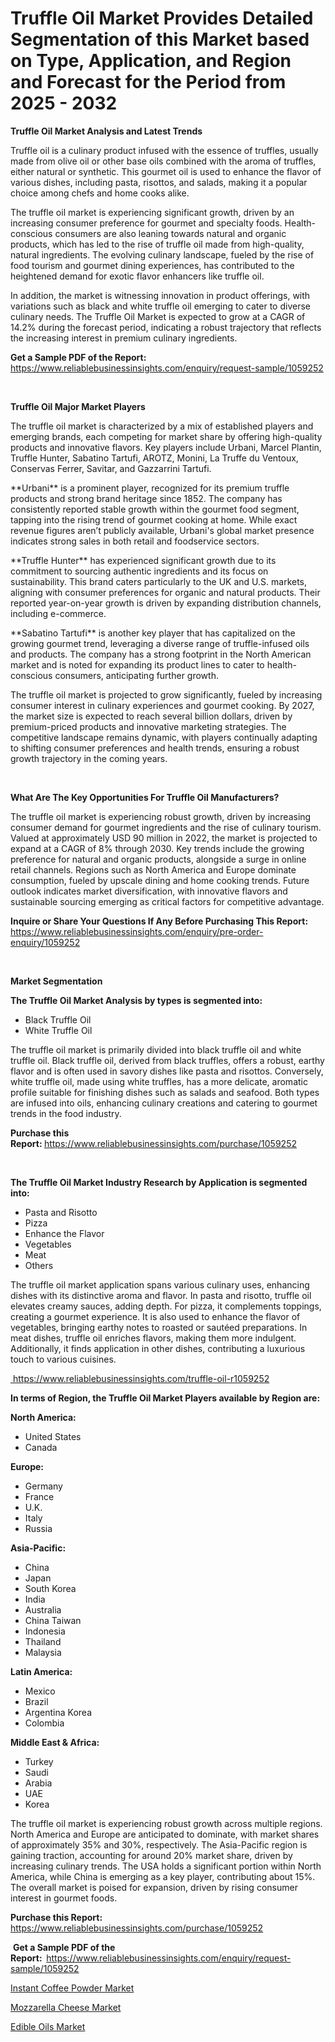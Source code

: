 <p><h1>Truffle Oil Market Provides Detailed Segmentation of this Market based on Type, Application, and Region and Forecast for the Period from 2025 - 2032</h1></p><p><strong>Truffle Oil Market Analysis and Latest Trends</strong></p>
<p><p>Truffle oil is a culinary product infused with the essence of truffles, usually made from olive oil or other base oils combined with the aroma of truffles, either natural or synthetic. This gourmet oil is used to enhance the flavor of various dishes, including pasta, risottos, and salads, making it a popular choice among chefs and home cooks alike.</p><p>The truffle oil market is experiencing significant growth, driven by an increasing consumer preference for gourmet and specialty foods. Health-conscious consumers are also leaning towards natural and organic products, which has led to the rise of truffle oil made from high-quality, natural ingredients. The evolving culinary landscape, fueled by the rise of food tourism and gourmet dining experiences, has contributed to the heightened demand for exotic flavor enhancers like truffle oil.</p><p>In addition, the market is witnessing innovation in product offerings, with variations such as black and white truffle oil emerging to cater to diverse culinary needs. The Truffle Oil Market is expected to grow at a CAGR of 14.2% during the forecast period, indicating a robust trajectory that reflects the increasing interest in premium culinary ingredients.</p></p>
<p><strong>Get a Sample PDF of the Report:&nbsp;</strong> <a href="https://www.reliablebusinessinsights.com/enquiry/request-sample/1059252?utm_campaign=1877&utm_medium=2&utm_source=Github&utm_content=ia&utm_term=14022025&utm_id=truffle-oil">https://www.reliablebusinessinsights.com/enquiry/request-sample/1059252</a></p>
<p>&nbsp;</p>
<p><strong>Truffle Oil Major Market Players</strong></p>
<p><p>The truffle oil market is characterized by a mix of established players and emerging brands, each competing for market share by offering high-quality products and innovative flavors. Key players include Urbani, Marcel Plantin, Truffle Hunter, Sabatino Tartufi, AROTZ, Monini, La Truffe du Ventoux, Conservas Ferrer, Savitar, and Gazzarrini Tartufi.</p><p>**Urbani** is a prominent player, recognized for its premium truffle products and strong brand heritage since 1852. The company has consistently reported stable growth within the gourmet food segment, tapping into the rising trend of gourmet cooking at home. While exact revenue figures aren’t publicly available, Urbani's global market presence indicates strong sales in both retail and foodservice sectors.</p><p>**Truffle Hunter** has experienced significant growth due to its commitment to sourcing authentic ingredients and its focus on sustainability. This brand caters particularly to the UK and U.S. markets, aligning with consumer preferences for organic and natural products. Their reported year-on-year growth is driven by expanding distribution channels, including e-commerce.</p><p>**Sabatino Tartufi** is another key player that has capitalized on the growing gourmet trend, leveraging a diverse range of truffle-infused oils and products. The company has a strong footprint in the North American market and is noted for expanding its product lines to cater to health-conscious consumers, anticipating further growth.</p><p>The truffle oil market is projected to grow significantly, fueled by increasing consumer interest in culinary experiences and gourmet cooking. By 2027, the market size is expected to reach several billion dollars, driven by premium-priced products and innovative marketing strategies. The competitive landscape remains dynamic, with players continually adapting to shifting consumer preferences and health trends, ensuring a robust growth trajectory in the coming years.</p></p>
<p>&nbsp;</p>
<p><strong>What Are The Key Opportunities For Truffle Oil Manufacturers?</strong></p>
<p><p>The truffle oil market is experiencing robust growth, driven by increasing consumer demand for gourmet ingredients and the rise of culinary tourism. Valued at approximately USD 90 million in 2022, the market is projected to expand at a CAGR of 8% through 2030. Key trends include the growing preference for natural and organic products, alongside a surge in online retail channels. Regions such as North America and Europe dominate consumption, fueled by upscale dining and home cooking trends. Future outlook indicates market diversification, with innovative flavors and sustainable sourcing emerging as critical factors for competitive advantage.</p></p>
<p><strong>Inquire or Share Your Questions If Any Before Purchasing This Report:</strong> <a href="https://www.reliablebusinessinsights.com/enquiry/pre-order-enquiry/1059252?utm_campaign=1877&utm_medium=2&utm_source=Github&utm_content=ia&utm_term=14022025&utm_id=truffle-oil">https://www.reliablebusinessinsights.com/enquiry/pre-order-enquiry/1059252</a></p>
<p>&nbsp;</p>
<p><strong>Market Segmentation</strong></p>
<p><strong>The Truffle Oil Market Analysis by types is segmented into:</strong></p>
<p><ul><li>Black Truffle Oil</li><li>White Truffle Oil</li></ul></p>
<p><p>The truffle oil market is primarily divided into black truffle oil and white truffle oil. Black truffle oil, derived from black truffles, offers a robust, earthy flavor and is often used in savory dishes like pasta and risottos. Conversely, white truffle oil, made using white truffles, has a more delicate, aromatic profile suitable for finishing dishes such as salads and seafood. Both types are infused into oils, enhancing culinary creations and catering to gourmet trends in the food industry.</p></p>
<p><strong>Purchase this Report:&nbsp;</strong><a href="https://www.reliablebusinessinsights.com/purchase/1059252?utm_campaign=1877&utm_medium=2&utm_source=Github&utm_content=ia&utm_term=14022025&utm_id=truffle-oil">https://www.reliablebusinessinsights.com/purchase/1059252</a></p>
<p>&nbsp;</p>
<p><strong>The Truffle Oil Market Industry Research by Application is segmented into:</strong></p>
<p><ul><li>Pasta and Risotto</li><li>Pizza</li><li>Enhance the Flavor</li><li>Vegetables</li><li>Meat</li><li>Others</li></ul></p>
<p><p>The truffle oil market application spans various culinary uses, enhancing dishes with its distinctive aroma and flavor. In pasta and risotto, truffle oil elevates creamy sauces, adding depth. For pizza, it complements toppings, creating a gourmet experience. It is also used to enhance the flavor of vegetables, bringing earthy notes to roasted or sautéed preparations. In meat dishes, truffle oil enriches flavors, making them more indulgent. Additionally, it finds application in other dishes, contributing a luxurious touch to various cuisines.</p></p>
<p><a href="https://www.reliablebusinessinsights.com/truffle-oil-r1059252?utm_campaign=1877&utm_medium=2&utm_source=Github&utm_content=ia&utm_term=14022025&utm_id=truffle-oil">&nbsp;https://www.reliablebusinessinsights.com/truffle-oil-r1059252</a></p>
<p><strong>In terms of Region, the Truffle Oil Market Players available by Region are:</strong></p>
<p>
    <p> <strong> North America: </strong>
        <ul>
            <li>United States</li>
            <li>Canada</li>
        </ul>
        </p> 
    <p> <strong> Europe: </strong>
        <ul>
            <li>Germany</li>
            <li>France</li>
            <li>U.K.</li>
            <li>Italy</li>
            <li>Russia</li>
        </ul>
        </p> 
    <p> <strong> Asia-Pacific: </strong>
        <ul>
            <li>China</li>
            <li>Japan</li>
            <li>South Korea</li>
            <li>India</li>
            <li>Australia</li>
            <li>China Taiwan</li>
            <li>Indonesia</li>
            <li>Thailand</li>
            <li>Malaysia</li>
        </ul>
        </p> 
    <p> <strong> Latin America: </strong>
        <ul>
            <li>Mexico</li>
            <li>Brazil</li>
            <li>Argentina Korea</li>
            <li>Colombia</li>
        </ul>
        </p> 
    <p> <strong> Middle East & Africa: </strong>
        <ul>
            <li>Turkey</li>
            <li>Saudi</li>
            <li>Arabia</li>
            <li>UAE</li>
            <li>Korea</li>
        </ul>
    </p>
    </p>
<p><p>The truffle oil market is experiencing robust growth across multiple regions. North America and Europe are anticipated to dominate, with market shares of approximately 35% and 30%, respectively. The Asia-Pacific region is gaining traction, accounting for around 20% market share, driven by increasing culinary trends. The USA holds a significant portion within North America, while China is emerging as a key player, contributing about 15%. The overall market is poised for expansion, driven by rising consumer interest in gourmet foods.</p></p>
<p><strong>Purchase this Report: </strong><a href="https://www.reliablebusinessinsights.com/purchase/1059252?utm_campaign=1877&utm_medium=2&utm_source=Github&utm_content=ia&utm_term=14022025&utm_id=truffle-oil">https://www.reliablebusinessinsights.com/purchase/1059252</a></p>
<p>&nbsp;<strong>Get a Sample PDF of the Report:&nbsp;&nbsp;</strong><a href="https://www.reliablebusinessinsights.com/enquiry/request-sample/1059252?utm_campaign=1877&utm_medium=2&utm_source=Github&utm_content=ia&utm_term=14022025&utm_id=truffle-oil">https://www.reliablebusinessinsights.com/enquiry/request-sample/1059252</a></p>
<p><strong></strong></p>
<p><p><a href="https://github.com/sharphadan/Market-Research-Report-List-1/blob/main/instant-coffee-powder-market.md?utm_campaign=1877&utm_medium=2&utm_source=Github&utm_content=ia&utm_term=14022025&utm_id=truffle-oil">Instant Coffee Powder Market</a></p><p><a href="https://github.com/elizabethdagraca/Market-Research-Report-List-5/blob/main/mozzarella-cheese-market.md?utm_campaign=1877&utm_medium=2&utm_source=Github&utm_content=ia&utm_term=14022025&utm_id=truffle-oil">Mozzarella Cheese Market</a></p><p><a href="https://github.com/bokerraaenc7/Market-Research-Report-List-1/blob/main/edible-oils-market.md?utm_campaign=1877&utm_medium=2&utm_source=Github&utm_content=ia&utm_term=14022025&utm_id=truffle-oil">Edible Oils Market</a></p></p>